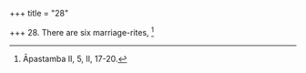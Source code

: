 +++
title = "28"

+++
28. There are six marriage-rites, [^20] 


[^20]:  Āpastamba II, 5, II, 17-20.
